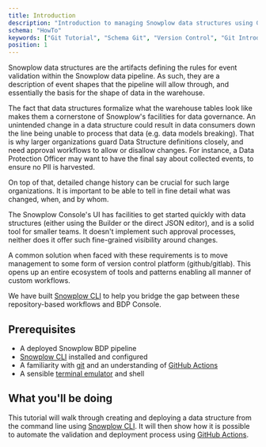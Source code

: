 ```yaml
---
title: Introduction
description: "Introduction to managing Snowplow data structures using Git for collaborative schema development workflows."
schema: "HowTo"
keywords: ["Git Tutorial", "Schema Git", "Version Control", "Git Introduction", "Schema Management", "Git Workflow"]
position: 1
---
```


Snowplow data structures are the artifacts defining the rules for event validation within the Snowplow data pipeline. As such, they are a description of event shapes that the pipeline will allow through, and essentially the basis for the shape of data in the warehouse.

The fact that data structures formalize what the warehouse tables look like makes them a cornerstone of Snowplow's facilities for data governance. An unintended change in a data structure could result in data consumers down the line being unable to process that data (e.g. data models breaking). That is why larger organizations guard Data Structure definitions closely, and need approval workflows to allow or disallow changes. For instance, a Data Protection Officer may want to have the final say about collected events, to ensure no PII is harvested.

On top of that, detailed change history can be crucial for such large organizations. It is important to be able to tell in fine detail what was changed, when, and by whom.

The Snowplow Console's UI has facilities to get started quickly with data structures (either using the Builder or the direct JSON editor), and is a solid tool for smaller teams. It doesn't implement such approval processes, neither does it offer such fine-grained visibility around changes.

A common solution when faced with these requirements is to move management to some form of version control platform (github/gitlab). This opens up an entire ecosystem of tools and patterns enabling all manner of custom workflows.

We have built [Snowplow CLI](https://docs.snowplow.io/docs/data-product-studio/snowplow-cli) to help you bridge the gap between these repository-based workflows and BDP Console.

## Prerequisites

* A deployed Snowplow BDP pipeline
* [Snowplow CLI](https://docs.snowplow.io/docs/data-product-studio/snowplow-cli) installed and configured
* A familiarity with [git](https://git-scm.com/) and an understanding of [GitHub Actions](https://docs.github.com/en/actions/writing-workflows)
* A sensible [terminal emulator](https://en.wikipedia.org/wiki/Terminal_emulator) and shell

## What you'll be doing

This tutorial will walk through creating and deploying a data structure from the command line using [Snowplow CLI](https://docs.snowplow.io/docs/data-product-studio/snowplow-cli). It will then show how it is possible to automate the validation and deployment process using [GitHub Actions](https://docs.github.com/en/actions/writing-workflows).


